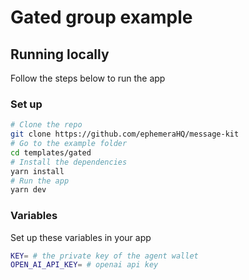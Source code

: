 # Gated group example

## Running locally

Follow the steps below to run the app

### Set up

```bash [cmd]
# Clone the repo
git clone https://github.com/ephemeraHQ/message-kit
# Go to the example folder
cd templates/gated
# Install the dependencies
yarn install
# Run the app
yarn dev
```

### Variables

Set up these variables in your app

```bash [cmd]
KEY= # the private key of the agent wallet
OPEN_AI_API_KEY= # openai api key
```
